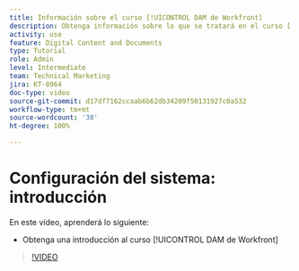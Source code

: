 ```yaml
---
title: Información sobre el curso [!UICONTROL DAM de Workfront]
description: Obtenga información sobre lo que se tratará en el curso [!UICONTROL DAM de Workfront] Administrador, parte 1 del Curso de configuración del sistema.
activity: use
feature: Digital Content and Documents
type: Tutorial
role: Admin
level: Intermediate
team: Technical Marketing
jira: KT-8964
doc-type: video
source-git-commit: d17df7162ccaab6b62db34209f50131927c0a532
workflow-type: tm+mt
source-wordcount: '38'
ht-degree: 100%

---
```


# Configuración del sistema: introducción

En este vídeo, aprenderá lo siguiente:

* Obtenga una introducción al curso [!UICONTROL DAM de Workfront]

>[!VIDEO](https://video.tv.adobe.com/v/335227/?quality=12&learn=on&enablevpops)

<!-- Learn more graphic & links to documentation articles
* Accessing help for Workfront DAM
* Workfront DAM within Workfront
-->
